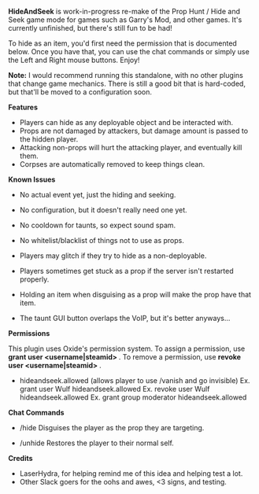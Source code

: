 **HideAndSeek**  is work-in-progress re-make of the Prop Hunt / Hide and Seek game mode for games such as Garry's Mod, and other games. It's currently unfinished, but there's still fun to be had!


To hide as an item, you'd first need the permission that is documented below. Once you have that, you can use the chat commands or simply use the Left and Right mouse buttons. Enjoy!

**Note:** I would recommend running this standalone, with no other plugins that change game mechanics. There is still a good bit that is hard-coded, but that'll be moved to a configuration soon.

**Features** 


* Players can hide as any deployable object and be interacted with.
* Props are not damaged by attackers, but damage amount is passed to the hidden player.
* Attacking non-props will hurt the attacking player, and eventually kill them.
* Corpses are automatically removed to keep things clean.

**Known Issues** 


* No actual event yet, just the hiding and seeking.
* No configuration, but it doesn't really need one yet.
* No cooldown for taunts, so expect sound spam.
* No whitelist/blacklist of things not to use as props.
* Players may glitch if they try to hide as a non-deployable.
* Players sometimes get stuck as a prop if the server isn't restarted properly.
* Holding an item when disguising as a prop will make the prop have that item.

* The taunt GUI button overlaps the VoIP, but it's better anyways...

**Permissions** 

This plugin uses Oxide's permission system. To assign a permission, use **grant user <username|steamid> <permission>** . To remove a permission, use **revoke user <username|steamid> <permission>** .


* hideandseek.allowed (allows player to use /vanish and go invisible)
Ex. grant user Wulf hideandseek.allowed
Ex. revoke user Wulf hideandseek.allowed
Ex. grant group moderator hideandseek.allowed

**Chat Commands** 


* /hide
Disguises the player as the prop they are targeting.

* /unhide
Restores the player to their normal self.

**Credits** 


* LaserHydra, for helping remind me of this idea and helping test a lot.
* Other Slack goers for the oohs and awes, <3 signs, and testing.
